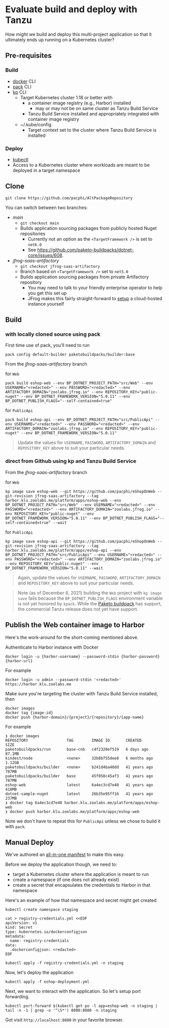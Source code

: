 # Evaluate build and deploy with Tanzu

How might we build and deploy this multi-project application so that it ultimately ends up running on a Kubernetes cluster?

## Pre-requisites

### Build

* [docker](https://docs.docker.com/get-docker/) CLI
* [pack](https://buildpacks.io/docs/tools/pack/#install) CLI
* [kp](https://github.com/vmware-tanzu/kpack-cli/releases) CLI
  * Target Kubernetes cluster 1.18 or better with
    * a container image registry (e.g., Harbor) installed
      * may or may not be on same cluster as Tanzu Build Service
    * Tanzu Build Service installed and appropriately integrated with container image registry
  * ~/.kube/config
    * Target context set to the cluster where Tanzu Build Service is installed

### Deploy

* [kubectl](https://kubernetes.io/docs/tasks/tools/#kubectl)
* Access to a Kubernetes cluster where workloads are meant to be deployed in a target namespace


## Clone

```
git clone https://github.com/pacphi/AltPackageRepository
```

You can switch between two branches:

* _main_
  * `git checkout main`
  * Builds application sourcing packages from publicly hosted Nuget repositories
    * Currently not an option as the `<TargetFramework />` is set to `net6.0`
    * See https://github.com/paketo-buildpacks/dotnet-core/issues/608.
* _jfrog-saas-artifactory_
  * `git checkout jfrog-saas-artifactory`
  * Branch based on `<TargetFramework />` set to `net5.0`
  * Builds application sourcing packages from private Artifactory repository
    * You may need to talk to your friendly enterprise operator to help you get this set up
    * JFrog makes this fairly straight-forward to [setup](https://jfrog.com/start-free/) a cloud-hosted instance yourself

## Build

### with locally cloned source using pack

First time use of pack, you'll need to run

```
pack config default-builder paketobuildpacks/builder:base
```

From the _jfrog-saas-artifactory_ branch

for `Web`

```
pack build eshop-web --env BP_DOTNET_PROJECT_PATH="src/Web" --env USERNAME="<redacted>" --env PASSWORD="<redacted>" --env ARTIFACTORY_DOMAIN="zoolabs.jfrog.io" --env REPOSITORY_KEY="public-nuget" --env BP_DOTNET_FRAMEWORK_VERSION="5.0.11" --env BP_DOTNET_PUBLISH_FLAGS="--self-contained=true"
```

for `PublicApi`

```
pack build eshop-api --env BP_DOTNET_PROJECT_PATH="src/PublicApi" --env USERNAME="<redacted>" --env PASSWORD="<redacted>" --env ARTIFACTORY_DOMAIN="zoolabs.jfrog.io" --env REPOSITORY_KEY="public-nuget" --env BP_DOTNET_FRAMEWORK_VERSION="5.0.11"
```

> Update the values for `USERNAME`, `PASSWORD`, `ARTIFACTORY_DOMAIN` and `REPOSITORY_KEY` above to suit your particular needs.


### direct from Github using kp and Tanzu Build Service

From the _jfrog-saas-artifactory_ branch

for `Web`

```
kp image save eshop-web --git https://github.com/pacphi/eShopOnWeb --git-revision jfrog-saas-artifactory --tag harbor.klu.zoolabs.me/platform/apps/eshop-web --env BP_DOTNET_PROJECT_PATH="src/Web" --env USERNAME="<redacted>" --env PASSWORD="<redacted>" --env ARTIFACTORY_DOMAIN="zoolabs.jfrog.io" --env REPOSITORY_KEY="public-nuget" --env BP_DOTNET_FRAMEWORK_VERSION="5.0.11" --env BP_DOTNET_PUBLISH_FLAGS="--self-contained=true" --wait
```

for `PublicApi`

```
kp image save eshop-api --git https://github.com/pacphi/eShopOnWeb --git-revision jfrog-saas-artifactory --tag harbor.klu.zoolabs.me/platform/apps/eshop-api --env BP_DOTNET_PROJECT_PATH="src/PublicApi" --env USERNAME="<redacted>" --env PASSWORD="<redacted>" --env ARTIFACTORY_DOMAIN="zoolabs.jfrog.io" --env REPOSITORY_KEY="public-nuget" --env BP_DOTNET_FRAMEWORK_VERSION="5.0.11" --wait
```

> Again, update the values for `USERNAME`, `PASSWORD`, `ARTIFACTORY_DOMAIN` and `REPOSITORY_KEY` above to suit your particular needs.

> Note (as of December 6, 2021) building the `Web` project with `kp image save` fails because the `BP_DOTNET_PUBLISH_FLAGS` environment variable is not yet honored by `kpack`.  While the [Paketo buildpack](https://github.com/paketo-buildpacks/dotnet-publish/pull/246) has support, the commercial Tanzu release does not yet have support.


## Publish the Web container image to Harbor

Here's the work-around for the short-coming mentioned above.

Authenticate to Harbor instance with Docker

```
docker login -u {harbor-username} --password-stdin {harbor-password} {harbor-url}
```

For example

```
docker login -u admin --password-stdin '<redacted>' https://harbor.klu.zoolabs.me
```

Make sure you're targeting the cluster with Tanzu Build Service installed, then

```
docker images
docker tag {image-id}
docker push {harbor-domain}/{project}/{repository}/{app-name}
```

For example

```
❯ docker images
REPOSITORY                 TAG        IMAGE ID       CREATED        SIZE
paketobuildpacks/run       base-cnb   c4f2320ef519   6 days ago     87.1MB
kindest/node               <none>     32b8b755dee8   6 months ago   1.12GB
paketobuildpacks/builder   <none>     b241d4ba40dd   41 years ago   787MB
paketobuildpacks/builder   base       45f058c45af3   41 years ago   787MB
eshop-web                  latest     6a4ec3cd7e40   41 years ago   410MB
dotnet-sample-nuget        latest     26b35e95ff16   41 years ago   237MB
❯ docker tag 6a4ec3cd7e40 harbor.klu.zoolabs.me/platform/apps/eshop-web
❯ docker push harbor.klu.zoolabs.me/platform/apps/eshop-web
```

Note we don't have to repeat this for `PublicApi` unless we chose to build it with `pack`.


## Manual Deploy

We've authored an [all-in-one manifest](eshop-deployment.yml) to make this easy.

Before we deploy the application though, we need to:

* target a Kubernetes cluster where the application is meant to run
* create a namespace (if one does not already exist)
* create a secret that encapsulates the credentials to Harbor in that namespace

Here's an example of how that namespace and secret might get created


```
kubectl create namespace staging

cat > registry-credentials.yml <<EOF
apiVersion: v1
kind: Secret
type: kubernetes.io/dockerconfigjson
metadata:
  name: registry-credentials
data:
  .dockerconfigjson: <redacted>
EOF

kubectl apply -f registry-credentials.yml -n staging
```

Now, let's deploy the application

```
kubectl apply -f eshop-deployment.yml
```

Next, we want to interact with the application.  So let's setup port forwarding.

```
kubectl port-forward $(kubectl get po -l app=eshop-web -n staging | tail -n -1 | grep -o '^\S*') 8080:8080 -n staging
```

Got visit `http://localhost:8080` in your favorite browser.

